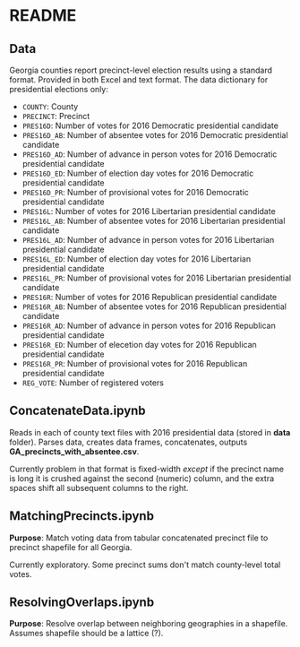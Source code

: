 # README

## Data

Georgia counties report precinct-level election results using a standard format. Provided in both Excel and text format. The data dictionary for presidential elections only:

* `COUNTY`: County
* `PRECINCT`: Precinct
* `PRES16D`: Number of votes for 2016 Democratic presidential candidate
* `PRES16D_AB`: Number of absentee votes for 2016 Democratic presidential candidate
* `PRES16D_AD`: Number of advance in person votes for 2016 Democratic presidential candidate
* `PRES16D_ED`: Number of election day votes for 2016 Democratic presidential candidate
* `PRES16D_PR`: Number of provisional votes for 2016 Democratic presidential candidate
* `PRES16L`: Number of votes for 2016 Libertarian presidential candidate
* `PRES16L_AB`: Number of absentee votes for 2016 Libertarian presidential candidate
* `PRES16L_AD`: Number of advance in person votes for 2016 Libertarian presidential candidate
* `PRES16L_ED`: Number of election day votes for 2016 Libertarian presidential candidate
* `PRES16L_PR`: Number of provisional votes for 2016 Libertarian presidential candidate
* `PRES16R`: Number of votes for 2016 Republican presidential candidate
* `PRES16R_AB`: Number of absentee votes for 2016 Republican presidential candidate
* `PRES16R_AD`: Number of advance in person votes for 2016 Republican presidential candidate
* `PRES16R_ED`: Number of elecetion day votes for 2016 Republican presidential candidate
* `PRES16R_PR`: Number of provisional votes for 2016 Republican presidential candidate
* `REG_VOTE`: Number of registered voters

## ConcatenateData.ipynb

Reads in each of county text files with 2016 presidential data (stored in **data** folder). Parses data, creates data frames, concatenates, outputs **GA_precincts_with_absentee.csv**.

Currently problem in that format is fixed-width *except* if the precinct name is long it is crushed against the second (numeric) column, and the extra spaces shift all subsequent columns to the right.

## MatchingPrecincts.ipynb

**Purpose**: Match voting data from tabular concatenated precinct file to precinct shapefile for all Georgia.

Currently exploratory. Some precinct sums don't match county-level total votes.

## ResolvingOverlaps.ipynb

**Purpose**: Resolve overlap between neighboring geographies in a shapefile. Assumes shapefile should be a lattice (?).



